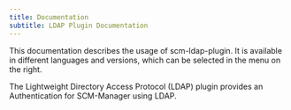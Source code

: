 ```yaml
---
title: Documentation
subtitle: LDAP Plugin Documentation
---
```

This documentation describes the usage of scm-ldap-plugin. It is available in different languages and versions, which can be selected in the menu on the right.

The Lightweight Directory Access Protocol (LDAP) plugin provides an Authentication for SCM-Manager using LDAP.
